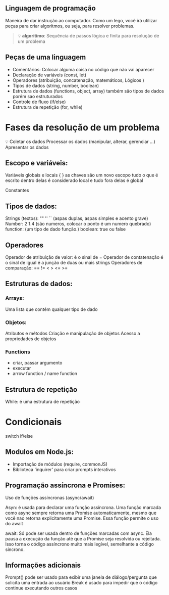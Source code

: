    ## Linguagem de programação

   Maneira de dar instrução ao computador.
   Como um lego, você irá utilizar peças para criar algoritmos, ou seja, para resolver problemas.

   >  💡 **algoritimo**: Sequência de passos lógica e finita para resolução de um problema

  ## Peças de uma linguagem

   - Comentários: Colocar alguma coisa no código que não vai aparecer
   - Declaração de variáveis (const, let)
   - Operadores (atribuição, concatenação, matemáticos, Lógicos )
   - Tipos de dados (string, number, boolean)
   - Estrutura de dados (functions, object, array) também são tipos de dados porém sao estruturados
   - Controle de fluxo (if/else)
   - Estrutura de repetição (for, while)

   # Fases da resolução de um problema
   💡 
   Coletar os dados
   Processar os dados (manipular, alterar, gerenciar ...)
   Apresentar os dados 

   ## Escopo e variáveis:
   
   Variáveis globais e locais { } as chaves são um novo escopo tudo o que é escrito 
   dentro delas é considerado local e tudo fora delas é global

   Constantes

   ## Tipos de dados:

   Strings (textos): "" '' `` (aspas duplas, aspas simples e acento grave)
   Number: 2 1.4 (são numeros, colocar o ponto é um numero quebrado)
   function: (um tipo de dado função.)
   boolean: true ou false

   ## Operadores

   Operador de atribuição de valor: é o sinal de = 
   Operador de contatenação é o sinal de igual é a junção de duas ou mais strings 
   Operadores de comparação: ==  !=  < >  <=  >=
   
   ## Estruturas de dados:

   ### Arrays: 

   Uma lista que contém qualquer tipo de dado

   ### Objetos:
   
   Atributos e métodos
   Criação e manipulação de objetos
   Acesso a propriedades de objetos 

   ### Functions
   - criar, passar argumento
   - executar 
   - arrow function / name function

   ## Estrutura de repetição

   While: é uma estrutura de repetição

   # Condicionais 
   
   switch
   if/else

   ## Modulos em Node.js:

   - Importação de módulos (require, commonJS)
   - Biblioteca 'inquirer' para criar prompts interativos

   ## Programação assíncrona e Promises:

   Uso de funções assíncronas (async/await) 

   Asyn: é usada para declarar uma função assíncrona. Uma função marcada como async sempre retorna uma Promise
   automaticamente, mesmo que você nao retorna explicitamente uma Promise. Essa função permite o uso do await

   await: Só pode ser usada dentro de funções marcadas com async. Ela pausa a execução da função até que a 
   Promise seja resolvida ou rejeitada. Isso torna o código assíncrono muito mais legível, semelhante a código
   síncrono. 

   ## Informações adicionais
   Prompt() pode ser usado para exibir uma janela de diálogo/pergunta que solicita uma entrada   ao usuário
   Break é usado para impedir que o código continue executando outros casos




